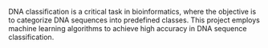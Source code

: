 DNA classification is a critical task in bioinformatics, where the objective is to categorize DNA sequences into predefined classes. 
This project employs machine learning algorithms to achieve high accuracy in DNA sequence classification.
